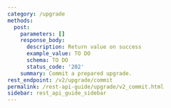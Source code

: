 ```yaml
---
category: /upgrade
methods:
  post:
    parameters: []
    response_body:
      description: Return value on success
      example_value: TO DO
      schema: TO DO
      status_code: '202'
    summary: Commit a prepared upgrade.
rest_endpoint: /v2/upgrade/commit
permalink: /rest-api-guide/upgrade/v2_commit.html
sidebar: rest_api_guide_sidebar
---
```

